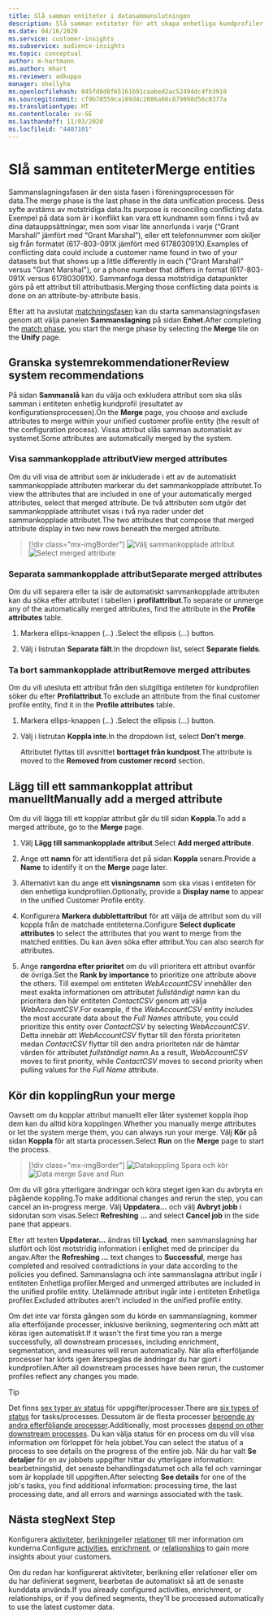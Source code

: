 ```yaml
---
title: Slå samman entiteter i datasammanslutningen
description: Slå samman entiteter för att skapa enhetliga kundprofiler.
ms.date: 04/16/2020
ms.service: customer-insights
ms.subservice: audience-insights
ms.topic: conceptual
author: m-hartmann
ms.author: mhart
ms.reviewer: adkuppa
manager: shellyha
ms.openlocfilehash: 045fd8d8f65161b91caabed2ac52494dc4fb3910
ms.sourcegitcommit: cf9b78559ca189d4c2086a66c879098d56c0377a
ms.translationtype: HT
ms.contentlocale: sv-SE
ms.lasthandoff: 11/03/2020
ms.locfileid: "4407101"
---
```

# <a name="merge-entities"></a><span data-ttu-id="c1960-103">Slå samman entiteter</span><span class="sxs-lookup"><span data-stu-id="c1960-103">Merge entities</span></span>

<span data-ttu-id="c1960-104">Sammanslagningsfasen är den sista fasen i föreningsprocessen för data.</span><span class="sxs-lookup"><span data-stu-id="c1960-104">The merge phase is the last phase in the data unification process.</span></span> <span data-ttu-id="c1960-105">Dess syfte avstäms av motstridiga data.</span><span class="sxs-lookup"><span data-stu-id="c1960-105">Its purpose is reconciling conflicting data.</span></span> <span data-ttu-id="c1960-106">Exempel på data som är i konflikt kan vara ett kundnamn som finns i två av dina datauppsättningar, men som visar lite annorlunda i varje (“Grant Marshall” jämfört med “Grant Marshal”), eller ett telefonnummer som skiljer sig från formatet (617-803-091X jämfört med 617803091X).</span><span class="sxs-lookup"><span data-stu-id="c1960-106">Examples of conflicting data could include a customer name found in two of your datasets but that shows up a little differently in each ("Grant Marshall" versus "Grant Marshal"), or a phone number that differs in format (617-803-091X versus 617803091X).</span></span> <span data-ttu-id="c1960-107">Sammanfoga dessa motstridiga datapunkter görs på ett attribut till attributbasis.</span><span class="sxs-lookup"><span data-stu-id="c1960-107">Merging those conflicting data points is done on an attribute-by-attribute basis.</span></span>

<span data-ttu-id="c1960-108">Efter att ha avslutat [matchningsfasen](match-entities.md) kan du starta sammanslagningsfasen genom att välja panelen **Sammanslagning** på sidan **Enhet**.</span><span class="sxs-lookup"><span data-stu-id="c1960-108">After completing the [match phase](match-entities.md), you start the merge phase by selecting the **Merge** tile on the **Unify** page.</span></span>

## <a name="review-system-recommendations"></a><span data-ttu-id="c1960-109">Granska systemrekommendationer</span><span class="sxs-lookup"><span data-stu-id="c1960-109">Review system recommendations</span></span>

<span data-ttu-id="c1960-110">På sidan **Sammanslå** kan du välja och exkludera attribut som ska slås samman i entiteten enhetlig kundprofil (resultatet av konfigurationsprocessen).</span><span class="sxs-lookup"><span data-stu-id="c1960-110">On the **Merge** page, you choose and exclude attributes to merge within your unified customer profile entity (the result of the configuration process).</span></span> <span data-ttu-id="c1960-111">Vissa attribut slås samman automatiskt av systemet.</span><span class="sxs-lookup"><span data-stu-id="c1960-111">Some attributes are automatically merged by the system.</span></span>

### <a name="view-merged-attributes"></a><span data-ttu-id="c1960-112">Visa sammankopplade attribut</span><span class="sxs-lookup"><span data-stu-id="c1960-112">View merged attributes</span></span>

<span data-ttu-id="c1960-113">Om du vill visa de attribut som är inkluderade i ett av de automatiskt sammankopplade attributen markerar du det sammankopplade attributet.</span><span class="sxs-lookup"><span data-stu-id="c1960-113">To view the attributes that are included in one of your automatically merged attributes, select that merged attribute.</span></span> <span data-ttu-id="c1960-114">De två attributen som utgör det sammankopplade attributet visas i två nya rader under det sammankopplade attributet.</span><span class="sxs-lookup"><span data-stu-id="c1960-114">The two attributes that compose that merged attribute display in two new rows beneath the merged attribute.</span></span>

> [!div class="mx-imgBorder"]
> <span data-ttu-id="c1960-115">![Välj sammankopplade attribut](media/configure-data-merge-profile-attributes.png "Välj sammankopplade attribut")</span><span class="sxs-lookup"><span data-stu-id="c1960-115">![Select merged attribute](media/configure-data-merge-profile-attributes.png "Select merged attribute")</span></span>

### <a name="separate-merged-attributes"></a><span data-ttu-id="c1960-116">Separata sammankopplade attribut</span><span class="sxs-lookup"><span data-stu-id="c1960-116">Separate merged attributes</span></span>

<span data-ttu-id="c1960-117">Om du vill separera eller ta isär de automatiskt sammankopplade attributen kan du söka efter attributet i tabellen i **profilattribut**.</span><span class="sxs-lookup"><span data-stu-id="c1960-117">To separate or unmerge any of the automatically merged attributes, find the attribute in the **Profile attributes** table.</span></span>

1. <span data-ttu-id="c1960-118">Markera ellips-knappen (...) .</span><span class="sxs-lookup"><span data-stu-id="c1960-118">Select the ellipsis (...) button.</span></span>
  
2. <span data-ttu-id="c1960-119">Välj i listrutan **Separata fält**.</span><span class="sxs-lookup"><span data-stu-id="c1960-119">In the dropdown list, select **Separate fields**.</span></span>

### <a name="remove-merged-attributes"></a><span data-ttu-id="c1960-120">Ta bort sammankopplade attribut</span><span class="sxs-lookup"><span data-stu-id="c1960-120">Remove merged attributes</span></span>

<span data-ttu-id="c1960-121">Om du vill utesluta ett attribut från den slutgiltiga entiteten för kundprofilen söker du efter **Profilattribut**.</span><span class="sxs-lookup"><span data-stu-id="c1960-121">To exclude an attribute from the final customer profile entity, find it in the **Profile attributes** table.</span></span>

1. <span data-ttu-id="c1960-122">Markera ellips-knappen (...) .</span><span class="sxs-lookup"><span data-stu-id="c1960-122">Select the ellipsis (...) button.</span></span>
  
2. <span data-ttu-id="c1960-123">Välj i listrutan **Koppla inte**.</span><span class="sxs-lookup"><span data-stu-id="c1960-123">In the dropdown list, select **Don't merge**.</span></span>

   <span data-ttu-id="c1960-124">Attributet flyttas till avsnittet **borttaget från kundpost**.</span><span class="sxs-lookup"><span data-stu-id="c1960-124">The attribute is moved to the **Removed from customer record** section.</span></span>

## <a name="manually-add-a-merged-attribute"></a><span data-ttu-id="c1960-125">Lägg till ett sammankopplat attribut manuellt</span><span class="sxs-lookup"><span data-stu-id="c1960-125">Manually add a merged attribute</span></span>

<span data-ttu-id="c1960-126">Om du vill lägga till ett kopplar attribut går du till sidan **Koppla**.</span><span class="sxs-lookup"><span data-stu-id="c1960-126">To add a merged attribute, go to the **Merge** page.</span></span>

1. <span data-ttu-id="c1960-127">Välj **Lägg till sammankopplade attribut**.</span><span class="sxs-lookup"><span data-stu-id="c1960-127">Select **Add merged attribute**.</span></span>

2. <span data-ttu-id="c1960-128">Ange ett **namn** för att identifiera det på sidan **Koppla** senare.</span><span class="sxs-lookup"><span data-stu-id="c1960-128">Provide a **Name** to identify it on the **Merge** page later.</span></span>

3. <span data-ttu-id="c1960-129">Alternativt kan du ange ett **visningsnamn** som ska visas i entiteten för den enhetliga kundprofilen.</span><span class="sxs-lookup"><span data-stu-id="c1960-129">Optionally, provide a **Display name** to appear in the unified Customer Profile entity.</span></span>

4. <span data-ttu-id="c1960-130">Konfigurera **Markera dubblettattribut** för att välja de attribut som du vill koppla från de matchade entiteterna.</span><span class="sxs-lookup"><span data-stu-id="c1960-130">Configure **Select duplicate attributes** to select the attributes that you want to merge from the matched entities.</span></span> <span data-ttu-id="c1960-131">Du kan även söka efter attribut.</span><span class="sxs-lookup"><span data-stu-id="c1960-131">You can also search for attributes.</span></span>

5. <span data-ttu-id="c1960-132">Ange **rangordna efter prioritet** om du vill prioritera ett attribut ovanför de övriga.</span><span class="sxs-lookup"><span data-stu-id="c1960-132">Set the **Rank by importance** to prioritize one attribute above the others.</span></span> <span data-ttu-id="c1960-133">Till exempel om entiteten *WebAccountCSV* innehåller den mest exakta informationen om attributet *fullständigt namn* kan du prioritera den här entiteten *ContactCSV* genom att välja *WebAccountCSV*.</span><span class="sxs-lookup"><span data-stu-id="c1960-133">For example, if the *WebAccountCSV* entity includes the most accurate data about the *Full Names* attribute, you could prioritize this entity over *ContactCSV* by selecting *WebAccountCSV*.</span></span> <span data-ttu-id="c1960-134">Detta innebär att *WebAccountCSV* flyttar till den första prioriteten medan *ContactCSV* flyttar till den andra prioriteten när de hämtar värden för attributet *fullständigt namn*.</span><span class="sxs-lookup"><span data-stu-id="c1960-134">As a result, *WebAccountCSV* moves to first priority, while *ContactCSV* moves to second priority when pulling values for the *Full Name* attribute.</span></span>

## <a name="run-your-merge"></a><span data-ttu-id="c1960-135">Kör din koppling</span><span class="sxs-lookup"><span data-stu-id="c1960-135">Run your merge</span></span>

<span data-ttu-id="c1960-136">Oavsett om du kopplar attribut manuellt eller låter systemet koppla ihop dem kan du alltid köra kopplingen.</span><span class="sxs-lookup"><span data-stu-id="c1960-136">Whether you manually merge attributes or let the system merge them, you can always run your merge.</span></span> <span data-ttu-id="c1960-137">Välj **Kör** på sidan **Koppla** för att starta processen.</span><span class="sxs-lookup"><span data-stu-id="c1960-137">Select **Run** on the **Merge** page to start the process.</span></span>

> [!div class="mx-imgBorder"]
> <span data-ttu-id="c1960-138">![Datakoppling Spara och kör](media/configure-data-merge-save-run.png "Datakoppling Spara och kör")</span><span class="sxs-lookup"><span data-stu-id="c1960-138">![Data merge Save and Run](media/configure-data-merge-save-run.png "Data merge Save and Run")</span></span>

<span data-ttu-id="c1960-139">Om du vill göra ytterligare ändringar och köra steget igen kan du avbryta en pågående koppling.</span><span class="sxs-lookup"><span data-stu-id="c1960-139">To make additional changes and rerun the step, you can cancel an in-progress merge.</span></span> <span data-ttu-id="c1960-140">Välj **Uppdatera...** och välj **Avbryt jobb** i sidorutan som visas.</span><span class="sxs-lookup"><span data-stu-id="c1960-140">Select **Refreshing ...** and select **Cancel job**  in the side pane that appears.</span></span>

<span data-ttu-id="c1960-141">Efter att texten **Uppdaterar...** ändras till **Lyckad**, men sammanslagning har slutfört och löst motstridig information i enlighet med de principer du angav.</span><span class="sxs-lookup"><span data-stu-id="c1960-141">After the **Refreshing ...** text changes to **Successful**, merge has completed and resolved contradictions in your data according to the policies you defined.</span></span> <span data-ttu-id="c1960-142">Sammanslagna och inte sammanslagna attribut ingår i entiteten Enhetliga profiler.</span><span class="sxs-lookup"><span data-stu-id="c1960-142">Merged and unmerged attributes are included in the unified profile entity.</span></span> <span data-ttu-id="c1960-143">Utelämnade attribut ingår inte i entiteten Enhetliga profiler.</span><span class="sxs-lookup"><span data-stu-id="c1960-143">Excluded attributes aren't included in the unified profile entity.</span></span>

<span data-ttu-id="c1960-144">Om det inte var första gången som du körde en sammanslagning, kommer alla efterföljande processer, inklusive berikning, segmentering och mått att köras igen automatiskt.</span><span class="sxs-lookup"><span data-stu-id="c1960-144">If it wasn't the first time you ran a merge successfully, all downstream processes, including enrichment, segmentation, and measures will rerun automatically.</span></span> <span data-ttu-id="c1960-145">När alla efterföljande processer har körts igen återspeglas de ändringar du har gjort i kundprofilen.</span><span class="sxs-lookup"><span data-stu-id="c1960-145">After all downstream processes have been rerun, the customer profiles reflect any changes you made.</span></span>

> [!TIP]
> <span data-ttu-id="c1960-146">Det finns [sex typer av status](system.md#status-types) för uppgifter/processer.</span><span class="sxs-lookup"><span data-stu-id="c1960-146">There are [six types of status](system.md#status-types) for tasks/processes.</span></span> <span data-ttu-id="c1960-147">Dessutom är de flesta processer [beroende av andra efterföljande processer](system.md#refresh-policies).</span><span class="sxs-lookup"><span data-stu-id="c1960-147">Additionally, most processes [depend on other downstream processes](system.md#refresh-policies).</span></span> <span data-ttu-id="c1960-148">Du kan välja status för en process om du vill visa information om förloppet för hela jobbet.</span><span class="sxs-lookup"><span data-stu-id="c1960-148">You can select the status of a process to see details on the progress of the entire job.</span></span> <span data-ttu-id="c1960-149">När du har valt **Se detaljer** för en av jobbets uppgifter hittar du ytterligare information: bearbetningstid, det senaste behandlingsdatumet och alla fel och varningar som är kopplade till uppgiften.</span><span class="sxs-lookup"><span data-stu-id="c1960-149">After selecting **See details** for one of the job's tasks, you find additional information: processing time, the last processing date, and all errors and warnings associated with the task.</span></span>

## <a name="next-step"></a><span data-ttu-id="c1960-150">Nästa steg</span><span class="sxs-lookup"><span data-stu-id="c1960-150">Next Step</span></span>

<span data-ttu-id="c1960-151">Konfigurera [aktiviteter](activities.md), [berikning](enrichment-microsoft-graph.md)eller [relationer](relationships.md) till mer information om kunderna.</span><span class="sxs-lookup"><span data-stu-id="c1960-151">Configure [activities](activities.md), [enrichment](enrichment-microsoft-graph.md), or [relationships](relationships.md) to gain more insights about your customers.</span></span>

<span data-ttu-id="c1960-152">Om du redan har konfigurerat aktiviteter, berikning eller relationer eller om du har definierat segment, bearbetas de automatiskt så att de senaste kunddata används.</span><span class="sxs-lookup"><span data-stu-id="c1960-152">If you already configured activities, enrichment, or relationships, or if you defined segments, they'll be processed automatically to use the latest customer data.</span></span>


